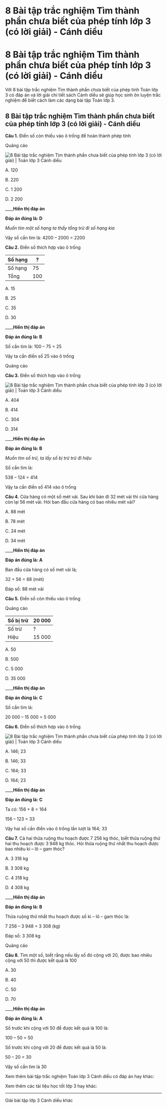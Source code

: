 # 8 Bài tập trắc nghiệm Tìm thành phần chưa biết của phép tính lớp 3 (có lời giải) - Cánh diều

# 8 Bài tập trắc nghiệm Tìm thành phần chưa biết của phép tính lớp 3 (có lời giải) - Cánh diều

Với 8 bài tập trắc nghiệm Tìm thành phần chưa biết của phép tính Toán lớp 3 có đáp án và lời giải chi tiết sách Cánh diều sẽ giúp học sinh ôn luyện trắc nghiệm để biết cách làm các dạng bài tập Toán lớp 3.

## 8 Bài tập trắc nghiệm Tìm thành phần chưa biết của phép tính lớp 3 (có lời giải) - Cánh diều

**Câu 1.** Điền số còn thiếu vào ô trống để hoàn thành phép tính

Quảng cáo

![8 Bài tập trắc nghiệm Tìm thành phần chưa biết của phép tính lớp 3 \(có lời giải\) | Toán lớp 3 Cánh diều](https://vietjack.com/toan-3-cd/images/trac-nghiem-tim-thanh-phan-chua-biet-cua-phep-tinh.PNG)

A. 120

B. 220

C. 1 200

D. 2 200

____**Hiển thị đáp án**

**Đáp án đúng là: D**

_Muốn tìm một số hạng ta thấy tổng trừ đi số hạng kia_

Vậy số cần tìm là: 4200 – 2000 = 2200

**Câu 2.** Điền số thích hợp vào ô trống

Số hạng |  ?  
---|---  
Số hạng |  75  
Tổng |  100  
  
A. 15

B. 25

C. 35

D. 30

____**Hiển thị đáp án**

**Đáp án đúng là: B**

Số cần tìm là: 100 – 75 = 25

Vậy ta cần điền số 25 vào ô trống

Quảng cáo

**Câu 3.** Điền số thích hợp vào ô trống

![8 Bài tập trắc nghiệm Tìm thành phần chưa biết của phép tính lớp 3 \(có lời giải\) | Toán lớp 3 Cánh diều](https://vietjack.com/toan-3-cd/images/trac-nghiem-tim-thanh-phan-chua-biet-cua-phep-tinh-a.PNG)

A. 404

B. 414

C. 304

D. 314

____**Hiển thị đáp án**

**Đáp án đúng là: B**

_Muốn tìm số trừ, ta lấy số bị trừ trừ đi hiệu_

Số cần tìm là:

538 – 124 = 414

Vậy ta cần điền số 414 vào ô trống

**Câu 4.** Cửa hàng có một số mét vải. Sau khi bán đi 32 mét vải thì cửa hàng còn lại 56 mét vải. Hỏi ban đầu cửa hàng có bao nhiêu mét vải?

A. 88 mét

B. 78 mét

C. 24 mét

D. 34 mét

____**Hiển thị đáp án**

**Đáp án đúng là: A**

Ban đầu cửa hàng có số mét vải là;

32 + 56 = 88 (mét)

Đáp số: 88 mét vải

**Câu 5.** Điền số còn thiếu vào ô trống

Quảng cáo

Số bị trừ |  20 000  
---|---  
Số trừ |  ?  
Hiệu |  15 000  
  
A. 50

B. 500

C. 5 000

D. 35 000

____**Hiển thị đáp án**

**Đáp án đúng là: C**

Số cần tìm là:

20 000 – 15 000 = 5 000 

**Câu 6.** Điền số thích hợp vào ô trống

![8 Bài tập trắc nghiệm Tìm thành phần chưa biết của phép tính lớp 3 \(có lời giải\) | Toán lớp 3 Cánh diều](https://vietjack.com/toan-3-cd/images/trac-nghiem-tim-thanh-phan-chua-biet-cua-phep-tinh-a1.PNG)

A. 146; 23

B. 146; 33

C. 164; 33

D. 164; 23

____**Hiển thị đáp án**

**Đáp án đúng là: C**

Ta có: 156 + 8 = 164

156 – 123 = 33

Vậy hai số cần điền vào ô trống lần lượt là 164; 33

**Câu 7.** Cả hai thửa ruộng thu hoạch được 7 256 kg thóc, biết thửa ruộng thứ hai thu hoạch được 3 948 kg thóc. Hỏi thửa ruộng thứ nhất thu hoạch được bao nhiêu ki – lô – gam thóc?

A. 3 318 kg

B. 3 308 kg

C. 4 318 kg

D. 4 308 kg

____**Hiển thị đáp án**

**Đáp án đúng là: B**

Thửa ruộng thứ nhất thu hoạch được số ki – lô – gam thóc là:

7 256 – 3 948 = 3 308 (kg)

Đáp số: 3 308 kg

Quảng cáo

**Câu 8.** Tìm một số, biết rằng nếu lấy số đó cộng với 20, được bao nhiêu cộng với 50 thì được kết quả là 100

A. 30

B. 40

C. 50

D. 70

____**Hiển thị đáp án**

**Đáp án đúng là: A**

Số trước khi cộng với 50 để được kết quả là 100 là:

100 – 50 = 50 

Số trước khi cộng với 20 để được kết quả là 50 là:

50 – 20 = 30 

Vậy số cần tìm là 30

Xem thêm bài tập trắc nghiệm Toán lớp 3 Cánh diều có đáp án hay khác:

Xem thêm các tài liệu học tốt lớp 3 hay khác:

* * *

Giải bài tập lớp 3 Cánh diều khác
